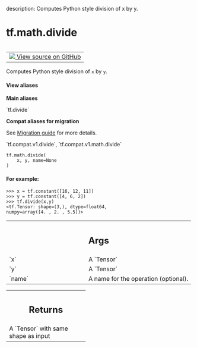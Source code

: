 description: Computes Python style division of x by y.

<div itemscope itemtype="http://developers.google.com/ReferenceObject">
<meta itemprop="name" content="tf.math.divide" />
<meta itemprop="path" content="Stable" />
</div>

# tf.math.divide

<!-- Insert buttons and diff -->

<table class="tfo-notebook-buttons tfo-api nocontent" align="left">
<td>
  <a target="_blank" href="https://github.com/tensorflow/tensorflow/blob/r2.2/tensorflow/python/ops/math_ops.py#L305-L332">
    <img src="https://www.tensorflow.org/images/GitHub-Mark-32px.png" />
    View source on GitHub
  </a>
</td>
</table>



Computes Python style division of `x` by `y`.

<section class="expandable">
  <h4 class="showalways">View aliases</h4>
  <p>
<b>Main aliases</b>
<p>`tf.divide`</p>

<b>Compat aliases for migration</b>
<p>See
<a href="https://www.tensorflow.org/guide/migrate">Migration guide</a> for
more details.</p>
<p>`tf.compat.v1.divide`, `tf.compat.v1.math.divide`</p>
</p>
</section>

<pre class="devsite-click-to-copy prettyprint lang-py tfo-signature-link">
<code>tf.math.divide(
    x, y, name=None
)
</code></pre>



<!-- Placeholder for "Used in" -->


#### For example:



```
>>> x = tf.constant([16, 12, 11])
>>> y = tf.constant([4, 6, 2])
>>> tf.divide(x,y)
<tf.Tensor: shape=(3,), dtype=float64,
numpy=array([4. , 2. , 5.5])>
```

<!-- Tabular view -->
 <table class="responsive fixed orange">
<colgroup><col width="214px"><col></colgroup>
<tr><th colspan="2"><h2 class="add-link">Args</h2></th></tr>

<tr>
<td>
`x`
</td>
<td>
A `Tensor`
</td>
</tr><tr>
<td>
`y`
</td>
<td>
A `Tensor`
</td>
</tr><tr>
<td>
`name`
</td>
<td>
A name for the operation (optional).
</td>
</tr>
</table>



<!-- Tabular view -->
 <table class="responsive fixed orange">
<colgroup><col width="214px"><col></colgroup>
<tr><th colspan="2"><h2 class="add-link">Returns</h2></th></tr>
<tr class="alt">
<td colspan="2">
A `Tensor` with same shape as input
</td>
</tr>

</table>

